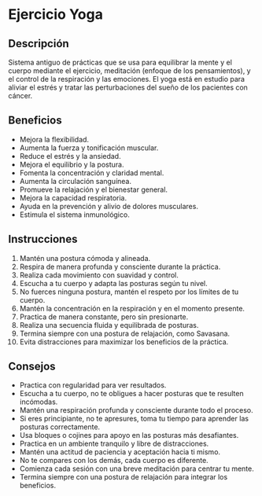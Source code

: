 # Ejercicio Yoga

## Descripción
Sistema antiguo de prácticas que se usa para equilibrar la mente y el cuerpo mediante el ejercicio, meditación (enfoque de los pensamientos), y el control de la respiración y las emociones. El yoga está en estudio para aliviar el estrés y tratar las perturbaciones del sueño de los pacientes con cáncer.

## Beneficios
- Mejora la flexibilidad.
- Aumenta la fuerza y tonificación muscular.
- Reduce el estrés y la ansiedad.
- Mejora el equilibrio y la postura.
- Fomenta la concentración y claridad mental.
- Aumenta la circulación sanguínea.
- Promueve la relajación y el bienestar general.
- Mejora la capacidad respiratoria.
- Ayuda en la prevención y alivio de dolores musculares.
- Estimula el sistema inmunológico.

## Instrucciones
1. Mantén una postura cómoda y alineada.
2. Respira de manera profunda y consciente durante la práctica.
3. Realiza cada movimiento con suavidad y control.
4. Escucha a tu cuerpo y adapta las posturas según tu nivel.
5. No fuerces ninguna postura, mantén el respeto por los límites de tu cuerpo.
6. Mantén la concentración en la respiración y en el momento presente.
7. Practica de manera constante, pero sin presionarte.
8. Realiza una secuencia fluida y equilibrada de posturas.
9. Termina siempre con una postura de relajación, como Savasana.
10. Evita distracciones para maximizar los beneficios de la práctica.

## Consejos
- Practica con regularidad para ver resultados.
- Escucha a tu cuerpo, no te obligues a hacer posturas que te resulten incómodas.
- Mantén una respiración profunda y consciente durante todo el proceso.
- Si eres principiante, no te apresures, toma tu tiempo para aprender las posturas correctamente.
- Usa bloques o cojines para apoyo en las posturas más desafiantes.
- Practica en un ambiente tranquilo y libre de distracciones.
- Mantén una actitud de paciencia y aceptación hacia ti mismo.
- No te compares con los demás, cada cuerpo es diferente.
- Comienza cada sesión con una breve meditación para centrar tu mente.
- Termina siempre con una postura de relajación para integrar los beneficios.